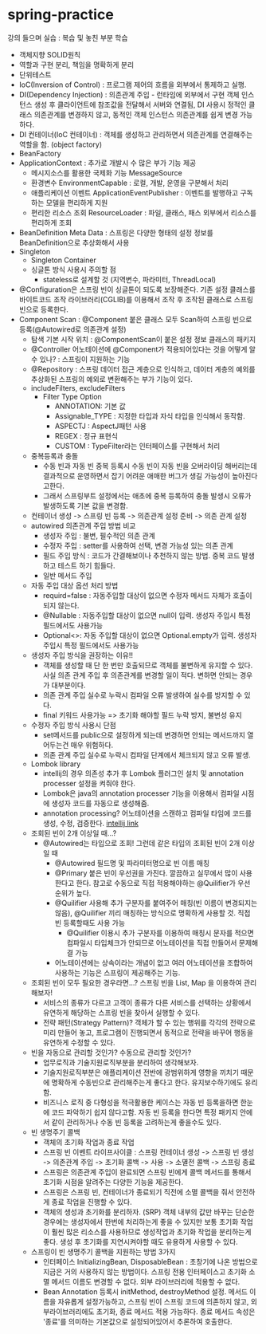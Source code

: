 # spring-practice
강의 들으며 실습 : 복습 및 놓친 부분 학습

- 객체지향 SOLID원칙
- 역할과 구현 분리, 책임을 명확하게 분리
- 단위테스트
- IoC(Inversion of Control) : 프로그램 제어의 흐름을 외부에서 통제하고 실행.
- DI(Dependency Injection) : 의존관계 주입 - 런타임에 외부에서 구현 객체 인스턴스 생성 후 클라이언트에 참조값을 전달해서 서버와 연결됨, DI 사용시 정적인 클래스 의존관계를 변경하지 않고, 동적인 객체 인스턴스 의존관계를 쉽게 변경 가능하다. 
- DI 컨테이너(IoC 컨테이너) : 객체를 생성하고 관리하면서 의존관계를 연결해주는 역할을 함. (object factory)
- BeanFactory
- ApplicationContext : 추가로 개발시 수 많은 부가 기능 제공
  - 메시지소스를 활용한 국제화 기능 MessageSource
  - 환경변수 EnvironmentCapable : 로컬, 개발, 운영을 구분해서 처리
  - 애플리케이션 이벤트 ApplicationEventPublisher : 이벤트를 발행하고 구독하는 모델을 편리하게 지원
  - 편리한 리소스 조회 ResourceLoader : 파일, 클래스, 패스 외부에서 리소스를 편리하게 조회
- BeanDefinition Meta Data : 스프링은 다양한 형태의 설정 정보를 BeanDefinition으로 추상화해서 사용
- Singleton
  - Singleton Container
  - 싱글톤 방식 사용시 주의할 점
    - stateless로 설계할 것 (지역변수, 파라미터, ThreadLocal)
- @Configuration은 스프링 빈이 싱글톤이 되도록 보장해준다. 기존 설정 클래스를 바이트코드 조작 라이브러리(CGLIB)를 이용해서 조작 후 조작된 클래스로 스프링 빈으로 등록한다.
- Component Scan : @Component 붙은 클래스 모두 Scan하여 스프링 빈으로 등록(@Autowired로 의존관계 설정)
  - 탐색 기본 시작 위치 : @ComponentScan이 붙은 설정 정보 클래스의 패키지
  - @Controller 어노테이션에 @Component가 적용되어있다는 것을 어떻게 알 수 있나? : 스프링이 지원하는 기능 
  - @Repository : 스프링 데이터 접근 계층으로 인식하고, 데이터 계층의 예외를 추상화된 스프링의 예외로 변환해주는 부가 기능이 있다.
  - includeFilters, excludeFilters
    - Filter Type Option
      - ANNOTATION: 기본 값
      - Assignable_TYPE : 지정한 타입과 자식 타입을 인식해서 동작함. 
      - ASPECTJ : AspectJ패턴 사용
      - REGEX : 정규 표현식
      - CUSTOM : TypeFilter라는 인터페이스를 구현해서 처리
  - 중복등록과 충돌
    - 수동 빈과 자동 빈 중복 등록시 수동 빈이 자동 빈을 오버라이딩 해버리는데 결과적으로 운영하면서 잡기 어려운 애매한 버그가 생길 가능성이 높아진다고한다.
    - 그래서 스프링부트 설정에서는 애초에 중복 등록하여 충돌 발생시 오류가 발생하도록 기본 값을 변경함.
  - 컨테이너 생성 -> 스프링 빈 등록 -> 의존관계 설정 준비 -> 의존 관계 설정
  - autowired 의존관계 주입 방법 비교
    - 생성자 주입 : 불변, 필수적인 의존 관계
    - 수정자 주입 : setter를 사용하여 선택, 변경 가능성 있는 의존 관계
    - 필드 주입 방식 : 코드가 간결해보이나 추천하지 않는 방법. 중복 코드 발생하고 테스트 하기 힘들다.
    - 일반 메서드 주입
  - 자동 주입 대상 옵션 처리 방법
    - requird=false : 자동주입할 대상이 없으면 수정자 메서드 자체가 호출이 되지 않는다.
    - @Nullable : 자동주입할 대상이 없으면 null이 입력. 생성자 주입시 특정 필드에서도 사용가능 
    - Optional<>: 자동 주입할 대상이 없으면 Optional.empty가 입력. 생성자 주입시 특정 필드에서도 사용가능
  - 생성자 주입 방식을 권장하는 이유!! 
    - 객체를 생성할 때 단 한 번만 호출되므로 객체를 불변하게 유지할 수 있다. 사실 의존 관계 주입 후 의존관계를 변경할 일이 적다. 변하면 안되는 경우가 대부분이다.
    - 의존 관계 주입 실수로 누락시 컴파일 오류 발생하여 실수를 방지할 수 있다.
    - final 키워드 사용가능 => 초기화 해야할 필드 누락 방지, 불변성 유지 
  - 수정자 주입 방식 사용시 단점
    - set메서드를 public으로 설정하게 되는데 변경하면 안되는 메서드까지 열어두는건 매우 위험하다.
    - 의존 관계 주입 실수로 누락시 컴파일 단계에서 체크되지 않고 오류 발생.
  - Lombok library
    - intellij의 경우 의존성 추가 후 Lombok 플러그인 설치 및 annotation processer 설정을 켜줘야 한다. 
    - Lombok은 java의 annotation processer 기능을 이용해서 컴파일 시점에 생성자 코드를 자동으로 생성해줌.
    - annotation processing? 어노테이션을 스캔하고 컴파일 타임에 코드를 생성, 수정, 검증한다. [intellij link](https://www.jetbrains.com/help/idea/annotation-processors-support.html)
  - 조회된 빈이 2개 이상일 때...?
    - @Autowired는 타입으로 조회! 그런데 같은 타입의 조회된 빈이 2개 이상일 때 
      - @Autowired 필드명 및 파라미터명으로 빈 이름 매칭
      - @Primary 붙은 빈이 우선권을 가진다.  깔끔하고 실무에서 많이 사용한다고 한다. 참고로 수동으로 직접 적용해야하는 @Quilifier가 우선 순위가 높다. 
      - @Quilifier 사용해 추가 구분자를 붙여주어 매칭(빈 이름이 변경되지는 않음), @Quilifier 끼리 매칭하는 방식으로 명확하게 사용할 것. 직접 빈 등록할때도 사용 가능
        - @Quilifier 이용시 추가 구분자를 이용하여 매칭시 문자를 적으면 컴파일시 타입체크가 안되므로 어노테이션을 직접 만들어서 문제해결 가능
      - 어노테이션에는 상속이라는 개념이 없고 여러 어노테이션을 조합하여 사용하는 기능은 스프링이 제공해주는 기능.
  - 조회된 빈이 모두 필요한 경우라면...? 스프링 빈을 List, Map 을 이용하여 관리해보자!
    - 서비스의 종류가 다르고 고객이 종류가 다른 서비스를 선택하는 상황에서 유연하게 해당하는 스프링 빈을 찾아서 실행할 수 있다.
    - 전략 패턴(Strategy Pattern)? 객체가 할 수 있는 행위를 각각의 전략으로 미리 만들어 놓고, 프로그램이 진행되면서 동적으로 전략을 바꾸어 행동을 유연하게 수정할 수 있다.
  - 빈을 자동으로 관리할 것인가? 수동으로 관리할 것인가? 
    - 업무로직과 기술지원로직부분을 분리하여 생각해보자.
    - 기술지원로직부분은 애플리케이션 전반에 광범위하게 영향을 끼치기 때문에 명확하게 수동빈으로 관리해주는게 좋다고 한다. 유지보수하기에도 유리함.
    - 비즈니스 로직 중 다형성을 적극활용한 케이스는 자동 빈 등록을하면 한눈에 코드 파악하기 쉽지 않다고함. 자동 빈 등록을 한다면 특정 패키지 안에서 같이 관리하거나 수동 빈 등록을 고려하는게 좋을수도 있다.
  - 빈 생명주기 콜백
    - 객체의 초기화 작업과 종료 작업
    - 스프링 빈 이벤트 라이프사이클 : 스프링 컨테이너 생성 -> 스프링 빈 생성 -> 의존관계 주입 -> 초기화 콜백 -> 사용 -> 소멸전 콜백 -> 스프링 종료
    - 스프링은 의존관계 주입이 완료되면 스프링 빈에게 콜백 메서드를 통해서 초기화 시점을 알려주는 다양한 기능을 제공한다. 
    - 스프링은 스프링 빈, 컨테이너가 종료되기 직전에 소멸 콜백을 줘서 안전하게 종료 작업을 진행할 수 있다. 
    - 객체의 생성과 초기화를 분리하자. (SRP) 객체 내부의 값만 바꾸는 단순한 경우에는 생성자에서 한번에 처리하는게 좋을 수 있지만 보통 초기화 작업이 훨씬 많은 리소스를 사용하므로 생성작업과 초기화 작업을 분리하는게 좋다. 생성 후 초기화를 지연시켜야할 때도 유용하게 사용할 수 있다. 
  - 스프링이 빈 생명주기 콜백을 지원하는 방법 3가지
    - 인터페이스 InitializingBean, DisposableBean : 초창기에 나온 방법으로 지금은 거의 사용하지 않는 방법이다. 스프링 전용 인터페이스고 초기화 소멸 메서드 이름도 변경할 수 없다. 외부 라이브러리에 적용할 수 없다. 
    - Bean Annotation 등록시 initMethod, destroyMethod 설정. 메서드 이름을 자유롭게 설정가능하고, 스프링 빈이 스프링 코드에 의존하지 않고, 외부라이브러리에도 초기화, 종료 메서드 적용 가능하다. 종료 메서드 속성은 '종료'를 의미하는 기본값으로 설정되어있어서 추론하여 호출한다. 
  

    